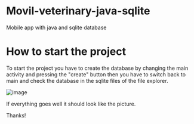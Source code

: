 # Movil-veterinary-java-sqlite
Mobile app with java and sqlite database

# How to start the project

To start the project you have to create the database by changing the main activity and pressing the "create" button then you have to switch back to main and check the database in the sqlite files of the file explorer.

![image](https://github.com/iska1234/movil-veterinary-java-sqlite/assets/119825666/27852451-7d47-4317-b130-12a98d5add4f)

If everything goes well it should look like the picture.

Thanks!
